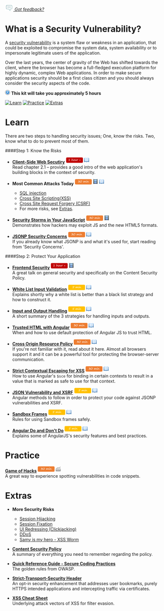 *[![Feedback](/assets/feedback.gif) Got feedback?](https://docs.google.com/a/wix.com/forms/d/1aJHLJJsRKY_5TgHgsqh1Yrkt_EYaDkm-t8wCKNqGLMo/viewform?usp=send_form)*

# What is a Security Vulnerability?
A [security vulnerability](https://www.owasp.org/index.php/Category:Attack) is a system flaw or weakness in an application, that could be exploited to compromise the system data, system availability or to impersonate legitimate users of the application.

Over the last years, the center of gravity of the Web has shifted towards the client, 
where the browser has become a full-fledged execution platform for highly dynamic, complex Web applications.
In order to make secure applications security should be a first class citizen 
and you should always consider the security aspects of the code. 

![](/assets/clock-16.png) **This kit will take you approximately 5 hours**

<a href="#learn"><img src="https://github.com/wix/fed-training-kit/blob/master/assets/btn-learn.png" alt="Learn" height="48" width="140"></img></a>
<a href="#practice"><img src="https://github.com/wix/fed-training-kit/blob/master/assets/btn-practice.png" alt="Practice" height="48" width="140"></img></a>
<a href="#extras"><img src="https://github.com/wix/fed-training-kit/blob/master/assets/btn-extras.png" alt="Extras" height="48" width="140"></img></a>


# Learn
There are two steps to handling security issues; One, know the risks. Two, know what to do to prevent most of them. 

####Step 1: Know the Risks
- **[Client-Side Web Secutiry](https://lirias.kuleuven.be/bitstream/123456789/471059/1/thesis.pdf)**   <a href="#"><img src="/assets/time-1h.png"></img></a> <a href="#"><img src="/assets/tag-read.png"></img></a>      
Read chapter 2.1 – provides a good intro of the web application's building blocks in the context of security.

- **Most Common Attacks Today**   <a href="#"><img src="/assets/time-30m.png"></img></a> <a href="#"><img src="/assets/tag-video.png"></img></a>  <a href="#"><img src="/assets/tag-read.png"></img></a>        
  - [SQL injection](http://www.veracode.com/security/sql-injection) 
  - [Cross Site Scripting(XSS)](https://www.youtube.com/watch?v=7M-R6U2i5iI)
  - [Cross Site Request Forgery (CSRF)](https://www.youtube.com/watch?v=oSvl1cdF4UM) 
  - For more risks, see [Extras](https://github.com/wix/fed-training-kit/blob/master/Content/Security%20101.md#extras).


- **[Security Storms in Your JavaScript](https://www.youtube.com/watch?v=JcctFlYstqM)**   <a href="#"><img src="/assets/time-30m.png"></img></a> <a href="#"><img src="/assets/tag-video.png"></img></a>          
Demonstrates how hackers may exploit JS and the new HTML5 formats.

- **[JSONP Security Concerns](http://phocean.net/2013/10/13/csrf-with-jsonp.html)**   <a href="#"><img src="/assets/time-30m.png"></img></a> <a href="#"><img src="/assets/tag-read.png"></img></a>        
If you already know what JSONP is and what it's used for, start reading from 'Security Concerns'.

####Step 2: Protect Your Application
- **[Frontend Security](https://mikewest.org/2013/09/frontend-security-frontendconf-2013)**   <a href="#"><img src="/assets/time-1h.png"></img></a> <a href="#"><img src="/assets/tag-video.png"></img></a>      
A great talk on general security and specifically on the Content Security Policy.

- **[White List Input Validation](https://www.owasp.org/index.php/Input_Validation_Cheat_Sheet)**   <a href="#"><img src="/assets/time-5m.png"></img></a> <a href="#"><img src="/assets/tag-read.png"></img></a>      
Explains shortly why a white list is better than a black list strategy and how to construct it. 
- **[Input and Output Handling](https://vip.wordpress.com/documentation/best-practices/security/validating-sanitizing-escaping/)**   <a href="#"><img src="/assets/time-5m.png"></img></a> <a href="#"><img src="/assets/tag-read.png"></img></a>      
A short summary of the 3 strategies for handling inputs and outputs.

- **[Trusted HTML with Angular](http://odetocode.com/blogs/scott/archive/2014/09/10/a-journey-with-trusted-html-in-angularjs.aspx)**   <a href="#"><img src="/assets/time-30m.png"></img></a> <a href="#"><img src="/assets/tag-read.png"></img></a>      
When and how to use default protection of Angular JS to trust HTML.

- **[Cross Origin Resource Policy](http://odetocode.com/blogs/scott/archive/2014/09/10/a-journey-with-trusted-html-in-angularjs.aspx)**   <a href="#"><img src="/assets/time-30m.png"></img></a> <a href="#"><img src="/assets/tag-read.png"></img></a>      
If you're not familiar with it, read about it here. Almost all browsers support it and it can be a powerful tool for protecting the browser-server communication.

- **[Strict Contextual Escaping for XSS](https://docs.angularjs.org/api/ng/service/$sce)**   <a href="#"><img src="/assets/time-30m.png"></img></a> <a href="#"><img src="/assets/tag-read.png"></img></a>      
How to use Angular's `$sce` for binding in certain contexts to result in a value that is marked as safe to use for that context. 

- **[JSON Vulnerability and XSRF](https://docs.angularjs.org/api/ng/service/$http#json-vulnerability-protection)**   <a href="#"><img src="/assets/time-5m.png"></img></a> <a href="#"><img src="/assets/tag-read.png"></img></a>      
Angular methods to follow in order to protect your code against JSONP vulnerabilities and XSRF.

- **[Sandbox Frames](https://www.owasp.org/index.php/HTML5_Security_Cheat_Sheet#Sandboxed_frames)**   <a href="#"><img src="/assets/time-5m.png"></img></a> <a href="#"><img src="/assets/tag-read.png"></img></a>      
Rules for using Sandbox frames safely.

- **[Angular Do and Don't Do](https://docs.angularjs.org/guide/security)**   <a href="#"><img src="/assets/time-5m.png"></img></a> <a href="#"><img src="/assets/tag-read.png"></img></a>      
Explains some of AngularJS's security features and best practices.

# Practice

**[Game of Hacks](http://www.gameofhacks.com/game)** <a href="#"><img src="/assets/time-30m.png"></img></a> <a href="#"><img src="/assets/tag-handson.png"></img></a>     
A great way to experience spotting vulnerabilities in code snippets.
 
# Extras

- **More Security Risks**
  - [Session Hijacking](https://www.owasp.org/index.php/Session_hijacking_attack)
  - [Session Fixation](https://www.owasp.org/index.php/Session_Fixation)
  - [UI Redressing (Clickjacking)](http://www.troyhunt.com/2013/05/clickjack-attack-hidden-threat-right-in.html)
  - [DDoS](https://www.youtube.com/watch?v=OhA9PAfkJ10)
  - [Samy is my hero - XSS Worm](https://en.wikipedia.org/wiki/Samy_%28computer_worm%29)

- **[Content Security Policy](http://www.cspplayground.com/csp_overview)**   
  A summary of everything you need to remember regarding the policy.
  
- **[Quick Reference Guide - Secure Coding Practices](https://www.owasp.org/images/0/08/OWASP_SCP_Quick_Reference_Guide_v2.pdf)**   
  The golden rules from OWASP.

- **[Strict-Transport-Security Header](https://www.owasp.org/index.php/HTTP_Strict_Transport_Security)**   
  An opt-in security enhancement that addresses user bookmarks, purely HTTPS intended applications and intercepting traffic via certificates.
  
- **[XSS Cheat Sheet](http://n0p.net/penguicon/php_app_sec/mirror/xss.html)**   
  Underlying attack vectors of XSS for filter evasion.
  

  
  

